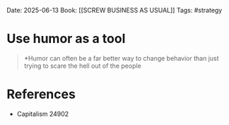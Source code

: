 Date: 2025-06-13
Book: [[SCREW BUSINESS AS USUAL]]
Tags: #strategy 


# Use humor as a tool

>*Humor can often be a far better way to change behavior than just trying to scare the hell out of the people 
# References
- Capitalism 24902
 